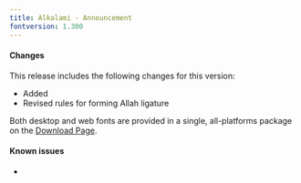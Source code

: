 ```yaml
---
title: Alkalami - Announcement
fontversion: 1.300
---
```


#### Changes

This release includes the following changes for this version:

- Added 
- Revised rules for forming Allah ligature

Both desktop and web fonts are provided in a single, all-platforms package on the [Download Page](https://software.sil.org/alkalami/download/).

#### Known issues

- 


